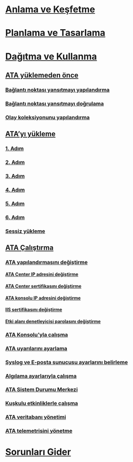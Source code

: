 # [Anlama ve Keşfetme](/advanced-threat-analytics/understand-explore/what-is-ata)
# [Planlama ve Tasarlama](/advanced-threat-analytics/plan-design/ata-capacity-planning)
# [Dağıtma ve Kullanma](install-ata.md)
## [ATA yüklemeden önce](preinstall-ata.md)
### [Bağlantı noktası yansıtmayı yapılandırma](configure-port-mirroring.md)
### [Bağlantı noktası yansıtmayı doğrulama](validate-port-mirroring.md)
### [Olay koleksiyonunu yapılandırma](configure-event-collection.md)
## [ATA’yı yükleme](install-ata.md)
### [1. Adım](install-ata-step1.md)
### [2. Adım](install-ata-step2.md)
### [3. Adım](install-ata-step3.md)
### [4. Adım](install-ata-step4.md)
### [5. Adım](install-ata-step5.md)
### [6. Adım](install-ata-step6.md)
### [Sessiz yükleme](ata-silent-installation.md)
## [ATA Çalıştırma](operate-ata.md)
### [ATA yapılandırmasını değiştirme](modifying-ata-configuration.md)
#### [ATA Center IP adresini değiştirme](modifying-ata-config-centerip.md)
#### [ATA Center sertifikasını değiştirme](modifying-ata-config-centercert.md)
#### [ATA konsolu IP adresini değiştirme](modifying-ata-config-consoleip.md)
#### [IIS sertifikasını değiştirme](modifying-ata-config-iiscert.md)
#### [Etki alanı denetleyicisi parolasını değiştirme](modifying-ata-config-dcpassword.md)
### [ATA Konsolu’yla çalışma](working-with-ata-console.md)
### [ATA uyarılarını ayarlama](setting-ata-alerts.md)
### [Syslog ve E-posta sunucusu ayarlarını belirleme](setting-syslog-email-server-settings.md)
### [Algılama ayarlarıyla çalışma](working-with-detection-settings.md)
### [ATA Sistem Durumu Merkezi](ata-health-center.md)
### [Kuşkulu etkinliklerle çalışma](working-with-suspicious-activities.md)
### [ATA veritabanı yönetimi](ata-database-management.md)
### [ATA telemetrisini yönetme](manage-telemetry-settings.md)
# [Sorunları Gider](/advanced-threat-analytics/troubleshoot/troubleshooting-ata-using-logs)


<!--HONumber=May16_HO4-->


